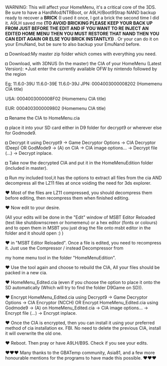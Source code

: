 WARNING: This will affect your HomeMenu, it's a critical core of the 3DS. Be sure to have a HardMod/NTRBoot, or A9LH/Boot9Strap NAND backup ready to recover a **BRICK** (I used it once, I got a brick the second time I did it. A9LH saved me **(TO AVOID BRICKING PLEASE KEEP YOUR BACK UP FROM JUST BEFORE THE EDIT AND IF YOU WANT TO RE INJECT AN EDITED HOME MENU THEN YOU MUST RESTORE THAT NAND THEN YOU CAN EDIT AGAIN OR ELSE YOU BRICK INSTANTLY))** . Or your can do it on your EmuNand, but be sure to also backup your EmuNand before.

◘ Download:My master zip folder which comes with everything you need.

◘ Download, with 3DNUS (In the master) the CIA of your HomeMenu (Latest Version):
*Just enter the currently available OFW by nintendo followed by the region

Eg; 11.6.0-39U 
	11.6.0-39E 
	11.6.0-39J 
JPN: 0004003000008202 (Homemenu CIA title)

USA: 0004003000008F02 (Homemenu CIA title)

EUR: 0004003000009802 (Homemenu CIA title)

◘ Rename the CIA  to HomeMenu.cia

◘ place it into your SD card either in D9 folder for decrypt9 or wherever else for Godmode9.

◘ Decrypt it using Decrypt9 -> Game Decryptor Options -> CIA Decryptor (Deep)
OR GodMode9 -> (A) on CIA -> CIA image options... -> Decrypt file (...) -> Decrypt inplace.

◘ Take now the decrypted CIA and put it in the HomeMenuEdition folder (included in master).

◘ Run my included tool,it has the options to extract all files from the cia AND decompress all the LZ11 files at once voiding the need for 3ds explorer.

♥ Most of the files are LZ11 compressed, you should decompress them before editing, then recompress them when finished editing.

♥ Now edit to your desire.

(All your edits will be done in the "Edit" window of MSBT Editor Reloaded (text like shutdownscreen or homemenu) or a hex editor (fonts or colours) and to open them in MSBT you just drag the file onto msbt editor in the folder and it should open :) )

♥ in "MSBT Editor Reloaded". Once a file is edited, you need to recompress it. Just use the Compressor / instead Decompressor from

 my home menu tool in the folder "HomeMenuEdition".

♥ Use the tool again and choose to rebuild the CIA, All your files should be packed in a new cia.

♥ HomeMenu_Edited.cia (even if you choose the option to place it onto the SD automatically (Which will try to find the folder D9Game on SD)).

♥ Encrypt HomeMenu_Edited.cia using Decrypt9 -> Game Decryptor Options -> CIA Encryptor (NCCH)
OR Encrypt HomeMenu_Edited.cia using Godmode9 -> (A) on HomeMenu_Edited.cia -> CIA image options... -> Encrypt file (...) -> Encrypt inplace.

♥ Once the CIA is encrypted, then you can install it using your preferred method of cia installation ex. FBI. No need to delete the previous CIA, install it will overwrite the old one.

♥ Reboot. Then pray or have A9LH/B9S. Check if you see your edits.

♥♥♥ Many thanks to the GBATemp community, Asia81, and a few more honourable mentions for the programs to have made this possible. ♥♥♥
